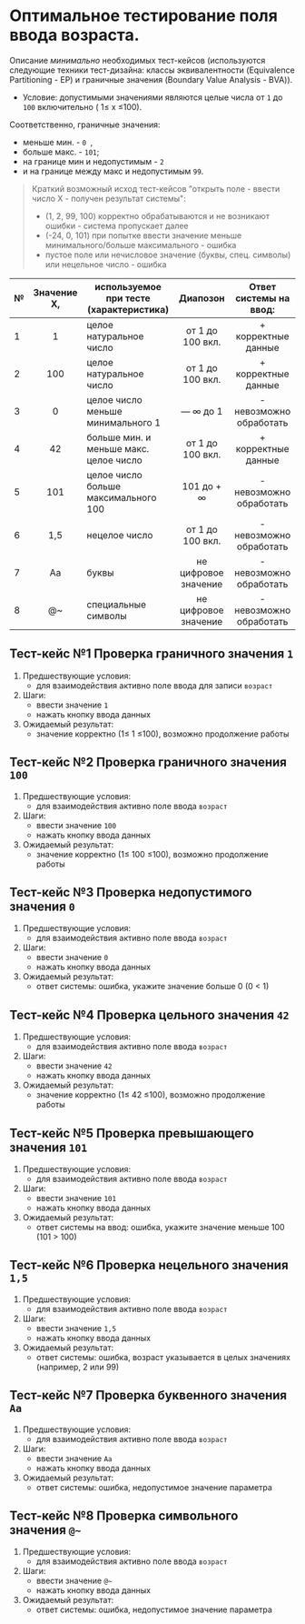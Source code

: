 # Оптимальное тестирование поля ввода возраста.
Описание *минимально* необходимых тест-кейсов (используются следующие техники тест-дизайна: классы эквивалентности (Equivalence Partitioning - EP) и граничные значения (Boundary Value Analysis - BVA)). 
* Условие: допустимыми значениями являются целые числа от `1` до `100` включительно ( 1≤ х ≤100).

Соответственно, граничные значения: 
- меньше мин. - `0 `, 
- больше макс. - `101`; 
- на границе мин и недопустимым - `2` 
- и на границе между макс и недопустимым  `99`. 

> Краткий возможный исход тест-кейсов "открыть поле - ввести число Х - получен результат системы":
>- (1, 2, 99, 100) корректно обрабатываются и не возникают ошибки - система пропускает далее
>- (-24, 0, 101) при попытке ввести значение меньше минимального/больше максимального - ошибка
>- пустое поле или нечисловое значение (буквы, спец. символы) или нецельное число - ошибка

|№|Значение Х,|используемое при тесте (характеристика)| Диапозон|Ответ системы на ввод:|
|---|:---:|---|:---:|:---:|
|1 | 1 |целое натуральное число  |от 1 до 100 вкл.  |+ корректные данные|
|2 | 100 | целое натуральное число | от 1 до 100 вкл. |+ корректные данные|
|3 | 0 | целое число меньше минимального 1 |  — ∞  до 1 |- невозможно обработать|
|4 | 42 |больше мин. и меньше макс. целое число  | от 1 до 100 вкл. |+ корректные данные|
|5 | 101 | целое число больше максимального 100 | 101 до + ∞ |- невозможно обработать|
|6 | 1,5 | нецелое число | от 1 до 100 вкл. |- невозможно обработать|
|7 | Аa| буквы  | не цифровое значение |- невозможно обработать|
|8 | @~ | специальные символы | не цифровое значение |- невозможно обработать|

## Тест-кейс №1 Проверка граничного значения `1`
1. Предшествующие условия:
    - для взаимодействия активно поле ввода для записи `возраст`
2. Шаги:
    - ввести значение `1` 
    - нажать кнопку ввода данных
3. Ожидаемый результат:
    - значение корректно (1≤ 1 ≤100), возможно продолжение работы

## Тест-кейс №2 Проверка граничного значения `100`
1. Предшествующие условия:
    - для взаимодействия активно поле ввода `возраст`
2. Шаги:
    - ввести значение `100` 
    - нажать кнопку ввода данных
3. Ожидаемый результат:
    - значение корректно (1≤ 100 ≤100), возможно продолжение работы

## Тест-кейс №3 Проверка недопустимого значения `0`
1. Предшествующие условия:
    - для взаимодействия активно поле ввода `возраст`
2. Шаги:
    - ввести значение `0` 
    - нажать кнопку ввода данных
3. Ожидаемый результат:
    - ответ системы: ошибка, укажите значение больше 0 (0 < 1)

## Тест-кейс №4 Проверка цельного значения `42`
1. Предшествующие условия:
    - для взаимодействия активно поле ввода `возраст`
2. Шаги:
    - ввести значение `42` 
    - нажать кнопку ввода данных
3. Ожидаемый результат:
    - значение корректно (1≤ 42 ≤100), возможно продолжение работы

## Тест-кейс №5 Проверка превышающего значения `101`
1. Предшествующие условия:
    - для взаимодействия активно поле ввода `возраст`
2. Шаги:
    - ввести значение `101` 
    - нажать кнопку ввода данных
3. Ожидаемый результат:
    - ответ системы на ввод: ошибка, укажите значение меньше 100 (101 > 100)

## Тест-кейс №6 Проверка нецельного значения `1,5`
1. Предшествующие условия:
    - для взаимодействия активно поле ввода `возраст`
2. Шаги:
    - ввести значение `1,5` 
    - нажать кнопку ввода данных
3. Ожидаемый результат:
    - ответ системы: ошибка, возраст указывается в целых значениях (например, 2 или 99)

## Тест-кейс №7 Проверка буквенного значения `Аа`
1. Предшествующие условия:
    - для взаимодействия активно поле ввода `возраст`
2. Шаги:
    - ввести значение `Аа`
    - нажать кнопку ввода данных
3. Ожидаемый результат:
    - ответ системы: ошибка, недопустимое значение параметра

## Тест-кейс №8 Проверка символьного значения `@~`
1. Предшествующие условия:
    - для взаимодействия активно поле ввода `возраст`
2. Шаги:
    - ввести значение `@~` 
    - нажать кнопку ввода данных
3. Ожидаемый результат:
    - ответ системы: ошибка, недопустимое значение параметра
